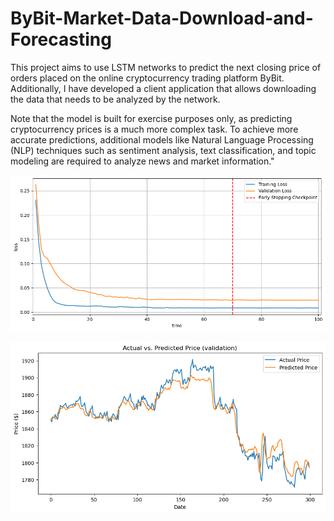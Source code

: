 # ByBit-Market-Data-Download-and-Forecasting

This project aims to use LSTM networks to predict the next closing price of orders placed on the online cryptocurrency trading platform ByBit. Additionally, I have developed a client application that allows downloading the data that needs to be analyzed by the network.

Note that the model is built for exercise purposes only, as predicting cryptocurrency prices is a much more complex task. To achieve more accurate predictions, additional models like Natural Language Processing (NLP) techniques such as sentiment analysis, text classification, and topic modeling are required to analyze news and market information."

![Loss functions](./imgs/loss_plot.png)

![Predictions on validation-set](./imgs/pred_plot_validation.png)
